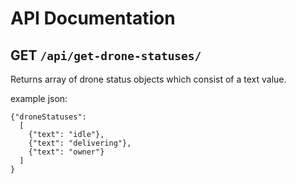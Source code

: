 # API Documentation

## GET `/api/get-drone-statuses/`

Returns array of drone status objects which consist of a text value.

example json:

```
{"droneStatuses":
  [
    {"text": "idle"},
    {"text": "delivering"},
    {"text": "owner"}
  ]
}
```
